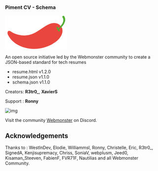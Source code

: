### Piment CV - Schema
<img src="https://raw.githubusercontent.com/WebmonsterA/Piment-Css/main/public/assets/img/logo-pimentcss.svg" alt="" width="200">

An open source initiative led by the Webmonster community to create a JSON-based standard for tech resumes

- resume.html v1.2.0
- resume.json v1.1.0
- schema.json v1.1.0

Creators: **R3tr0_**, **XavierS**

Support : **Ronny**


![img](https://jobboard.webmonster.tech/assets/images/webmonster/logo-dark.png)

Visit the community [Webmonster](https://discord.gg/maynphPgp2) on Discord.

## Acknowledgements
Thanks to : WestInDev, Elodie, Williammsl, Ronny, Christelle, Eric, R3tr0_, SignedA, Kenjisupremacy, Chriss, SoniaV, webplusm, Jeed0, Kisaman_Steeven, FabienF, FVR71F, Nautilias and all Webmonster Community.
